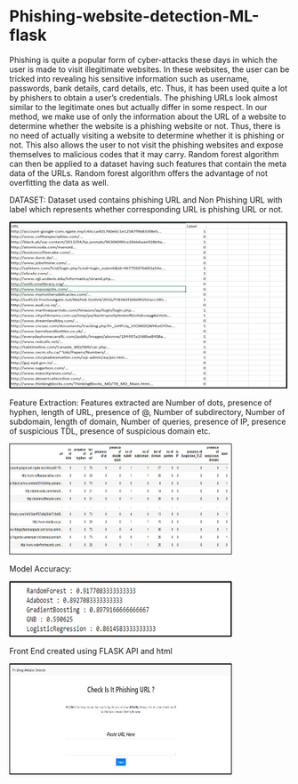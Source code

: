 # Phishing-website-detection-ML-flask

Phishing is quite a popular form of cyber-attacks these days in which the user is made to visit illegitimate websites.
In these websites, the user can be tricked into revealing his sensitive information such as username, passwords, bank details, card details, etc. Thus, it has been used quite a lot by phishers to obtain a user’s credentials. 
The phishing URLs look almost similar to the legitimate ones but actually differ in some respect. In our method, we make use of only the information about the URL of a website to determine whether the website is a phishing website or not. 
Thus, there is no need of actually visiting a website to determine whether it is phishing or not. This also allows the user to not visit the phishing websites and expose themselves to malicious codes that it may carry.
Random forest algorithm can then be applied to a dataset having such features that contain the meta data of the URLs. Random forest algorithm offers the advantage of not overfitting the data as well.

DATASET: Dataset used contains phishing URL and Non Phishing URL with label which represents whether corresponding URL is phishing URL or not.

<img src="https://github.com/anubhavmishra123/Phishing-website-detection-ML-flask/blob/main/dataset.png" width="500" height="300">

Feature Extraction: Features extracted are Number of dots, presence of hyphen, length of URL, presence of @, Number of subdirectory, Number of subdomain, length of domain, Number of queries, presence of IP, presence of suspicious TDL, presence of suspicious domain etc.

<img src="https://github.com/anubhavmishra123/Phishing-website-detection-ML-flask/blob/main/features.png" width="400" height="200">

Model Accuracy:

<img src="https://github.com/anubhavmishra123/Phishing-website-detection-ML-flask/blob/main/models.png" width="400" height="100">

Front End created using FLASK API and html

<img src="https://github.com/anubhavmishra123/Phishing-website-detection-ML-flask/blob/main/front_end.png" width="400" height="200">



